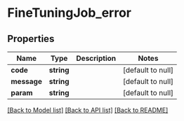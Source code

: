 # FineTuningJob_error

## Properties
Name | Type | Description | Notes
------------ | ------------- | ------------- | -------------
**code** | **string** |  | [default to null]
**message** | **string** |  | [default to null]
**param** | **string** |  | [default to null]

[[Back to Model list]](../README.md#documentation-for-models) [[Back to API list]](../README.md#documentation-for-api-endpoints) [[Back to README]](../README.md)


